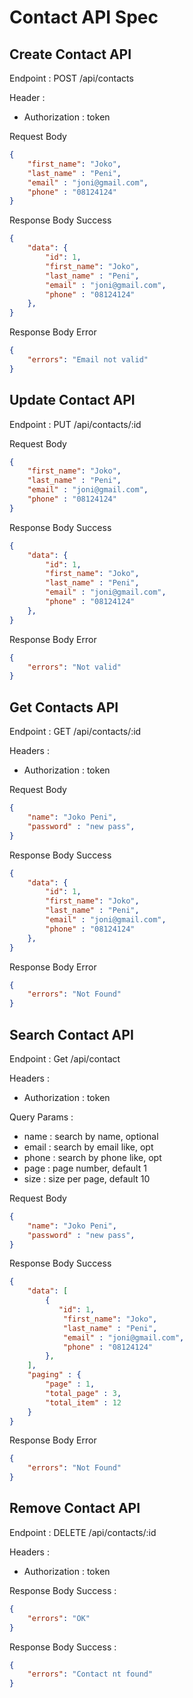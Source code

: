 # Contact API Spec

## Create Contact API
Endpoint : POST /api/contacts

Header : 
- Authorization : token 

Request Body
```json
{
    "first_name": "Joko",
    "last_name" : "Peni",
    "email" : "joni@gmail.com",
    "phone" : "08124124"
}
```

Response Body Success
```json
{
    "data": {
        "id": 1,
        "first_name": "Joko",
        "last_name" : "Peni",
        "email" : "joni@gmail.com",
        "phone" : "08124124"
    }, 
}
```

Response Body Error
```json
{
    "errors": "Email not valid"
}
```

## Update Contact API
Endpoint : PUT /api/contacts/:id

Request Body
```json
{
    "first_name": "Joko",
    "last_name" : "Peni",
    "email" : "joni@gmail.com",
    "phone" : "08124124"
}
```

Response Body Success
```json
{
    "data": {
        "id": 1,
        "first_name": "Joko",
        "last_name" : "Peni",
        "email" : "joni@gmail.com",
        "phone" : "08124124"
    }, 
}
```

Response Body Error
```json
{
    "errors": "Not valid"
}
```


## Get Contacts API

Endpoint : GET /api/contacts/:id

Headers : 
- Authorization : token

Request Body
```json
{
    "name": "Joko Peni",
    "password" : "new pass", 
}
```

Response Body Success
```json
{
    "data": {
        "id": 1,
        "first_name": "Joko",
        "last_name" : "Peni",
        "email" : "joni@gmail.com",
        "phone" : "08124124" 
    }, 
}
```

Response Body Error
```json
{
    "errors": "Not Found"
}
```

## Search Contact API
Endpoint : Get /api/contact

Headers : 
- Authorization : token

Query Params :
- name : search by name, optional
- email : search by email like, opt
- phone : search by phone like, opt
- page : page number, default 1
- size : size per page, default 10

Request Body
```json
{
    "name": "Joko Peni",
    "password" : "new pass", 
}
```

Response Body Success
```json
{
    "data": [
        {
           "id": 1,
            "first_name": "Joko",
            "last_name" : "Peni",
            "email" : "joni@gmail.com",
            "phone" : "08124124"  
        },
    ],
    "paging" : {
        "page" : 1, 
        "total_page" : 3,
        "total_item" : 12
    }    
}
```

Response Body Error
```json
{
    "errors": "Not Found"
}
```


## Remove Contact API
Endpoint : DELETE /api/contacts/:id

Headers : 
- Authorization : token

Response Body Success :
```json
{
    "errors": "OK"
}
```

Response Body Success :
```json
{
    "errors": "Contact nt found"
}
```